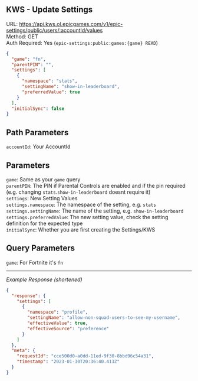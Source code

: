 ## KWS - Update Settings

URL: https://api.kws.ol.epicgames.com/v1/epic-settings/public/users/:accountId/values \
Method: GET \
Auth Required: Yes (`epic-settings:public:games:{game} READ`)

```json
{
  "game": "fn",
  "parentPIN": "",
  "settings": [
    {
      "namespace": "stats",
      "settingName": "show-in-leaderboard",
      "preferredValue": true
    }
  ],
  "initialSync": false
}
```

## Path Parameters

`accountId`: Your AccountId

## Parameters

`game`: Same as your `game` query <br/>
`parentPIN`: The PIN if Parental Controls are enabled and if the pin required (e.g. changing `stats`.`show-in-leaderboard` doesnt require it) <br/>
`settings`: New Setting Values <br/>
`settings.namespace`: The namespace of the setting, e.g. `stats` <br/>
`settings.settingName`: The name of the setting, e.g. `show-in-leaderboard` <br/>
`settings.preferredValue`: The new setting value, check the setting definition for the expected type <br/>
`initialSync`: Whether you are first creating the Settings/KWS

## Query Parameters

`game`: For Fortnite it's `fn`

---

_Example Response (shortened)_

```json
{
  "response": {
    "settings": [
      {
        "namespace": "profile",
        "settingName": "allow-non-squad-users-to-see-my-username",
        "effectiveValue": true,
        "effectiveSource": "preference"
      }
    ]
  },
  "meta": {
    "requestId": "cce500d0-a0dd-11ed-9f30-8bbd96c54a31",
    "timestamp": "2023-01-30T20:36:40.413Z"
  }
}
```
